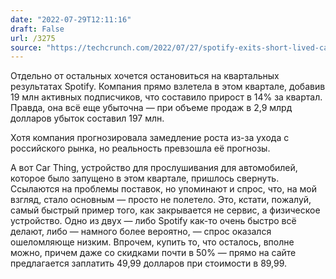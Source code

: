 ```yaml
---
date: "2022-07-29T12:11:16"
draft: False
url: /3275
source: "https://techcrunch.com/2022/07/27/spotify-exits-short-lived-car-thing-hardware-play-as-reports-q2-maus-of-433m-offsetting-russia-exit-and-service-outage/"
---
```


Отдельно от остальных хочется остановиться на квартальных результатах Spotify. Компания прямо взлетела в этом квартале, добавив 19 млн активных подписчиков, что составило прирост в 14% за квартал. Правда, она всё еще убыточна — при объеме продаж в 2,9 млрд долларов убыток составил 197 млн. 

Хотя компания прогнозировала замедление роста из-за ухода с российского рынка, но реальность превзошла её прогнозы.

А вот Car Thing, устройство для прослушивания для автомобилей, которое было запущено в этом квартале, пришлось свернуть. Ссылаются на проблемы поставок, но упоминают и спрос, что, на мой взгляд, стало основным — просто не полетело. Это, кстати, пожалуй, самый быстрый пример того, как закрывается не сервис, а физическое устройство. Одно из двух — либо Spotify как-то очень быстро всё делают, либо — намного более вероятно, — спрос оказался ошеломляюще низким. Впрочем, купить то, что осталось, вполне можно, причем даже со скидками почти в 50% — прямо на сайте предлагается заплатить 49,99 долларов при стоимости в 89,99.
